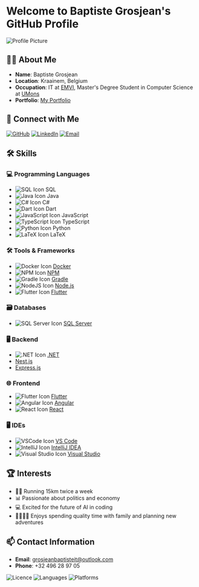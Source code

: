 # Welcome to Baptiste Grosjean's GitHub Profile

![Profile Picture](https://avatars.githubusercontent.com/u/83280831?v=4)

## 👨‍💻 About Me
- **Name**: Baptiste Grosjean
- **Location**: Kraainem, Belgium
- **Occupation**: IT at [EMVI](https://www.emvi.ai/), Master's Degree Student in Computer Science at [UMons](https://www.umons.be/)
- **Portfolio**: [My Portfolio](https://my-way-bg.vercel.app/about/way)

## 🔗 Connect with Me
[![GitHub](https://cdn-icons-png.flaticon.com/512/25/25231.png)](https://github.com/grosjeanbaptiste) 
[![LinkedIn](https://cdn-icons-png.flaticon.com/512/174/174857.png)](https://www.linkedin.com/in/grosjeanbaptiste) 
[![Email](https://cdn-icons-png.flaticon.com/512/732/732200.png)](mailto:grosjeanbaptisteit@outlook.com)

## 🛠️ Skills

### 💻 Programming Languages
- ![SQL Icon](https://img.icons8.com/color/20/000000/sql.png) SQL
- ![Java Icon](https://img.icons8.com/color/20/000000/java-coffee-cup-logo.png) Java
- ![C# Icon](https://img.icons8.com/color/20/000000/c-sharp-logo.png) C#
- ![Dart Icon](https://img.icons8.com/color/20/000000/dart.png) Dart
- ![JavaScript Icon](https://img.icons8.com/color/20/000000/javascript.png) JavaScript
- ![TypeScript Icon](https://img.icons8.com/color/20/000000/typescript.png) TypeScript
- ![Python Icon](https://img.icons8.com/color/20/000000/python.png) Python
- ![LaTeX Icon](https://img.icons8.com/color/20/000000/latex.png) LaTeX

### 🛠️ Tools & Frameworks
- ![Docker Icon](https://img.icons8.com/color/20/000000/docker.png) [Docker](https://www.docker.com)
- ![NPM Icon](https://img.icons8.com/color/20/000000/npm.png) [NPM](https://www.npmjs.com/)
- ![Gradle Icon](https://img.icons8.com/color/20/000000/gradle.png) [Gradle](https://gradle.org/)
- ![NodeJS Icon](https://img.icons8.com/color/20/000000/nodejs.png) [Node.js](https://nodejs.org)
- ![Flutter Icon](https://img.icons8.com/color/20/000000/flutter.png) [Flutter](https://flutter.dev)

### 🗃️ Databases
- ![SQL Server Icon](https://img.icons8.com/color/20/000000/microsoft-sql-server.png) [SQL Server](https://www.microsoft.com/en-us/sql-server)

### 🖥️ Backend
- ![.NET Icon](https://img.icons8.com/color/20/000000/net.png) [.NET](https://dotnet.microsoft.com/)
- [Nest.js](https://nestjs.com/)
- [Express.js](https://expressjs.com/)

### 🌐 Frontend
- ![Flutter Icon](https://img.icons8.com/color/20/000000/flutter.png) [Flutter](https://flutter.dev)
- ![Angular Icon](https://img.icons8.com/color/20/000000/angularjs.png) [Angular](https://angular.io/)
- ![React Icon](https://img.icons8.com/color/20/000000/react-native.png) [React](https://reactjs.org/)

### 🖥️ IDEs
- ![VSCode Icon](https://img.icons8.com/color/20/000000/visual-studio-code-2019.png) [VS Code](https://code.visualstudio.com/)
- ![IntelliJ Icon](https://img.icons8.com/color/20/000000/intellij-idea.png) [IntelliJ IDEA](https://www.jetbrains.com/idea/)
- ![Visual Studio Icon](https://img.icons8.com/color/20/000000/visual-studio.png) [Visual Studio](https://visualstudio.microsoft.com/)

## 🏆 Interests
- 🏃‍♂️ Running 15km twice a week
- 📊 Passionate about politics and economy
- 💻 Excited for the future of AI in coding
- 👨‍👩‍👧‍👦 Enjoys spending quality time with family and planning new adventures

## 📫 Contact Information
- **Email**: [grosjeanbaptisteit@outlook.com](mailto:grosjeanbaptisteit@outlook.com)
- **Phone**: +32 496 28 97 05

![Licence](https://img.shields.io/badge/Licence-Baptiste_Grosjean-black)
![Languages](https://img.shields.io/badge/Languages-French,_English,_Dutch-orange)
![Platforms](https://img.shields.io/badge/Platforms-Android,_iOS,_MacOS,_Linux,_Web-blue)